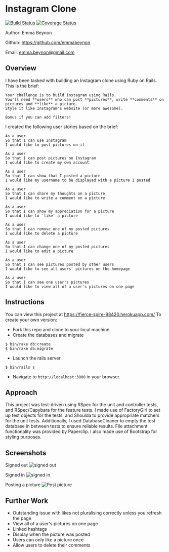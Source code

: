 Instagram Clone
===================
[![Build Status](https://travis-ci.org/emmabeynon/instagram-challenge.svg?branch=master)](https://travis-ci.org/emmabeynon/instagram-challenge)
[![Coverage Status](https://coveralls.io/repos/github/emmabeynon/instagram-challenge/badge.svg?branch=master)](https://coveralls.io/github/emmabeynon/instagram-challenge?branch=master)

Author: Emma Beynon

Github: https://github.com/emmabeynon

Email: emma.beynon@gmail.com

Overview
---------

I have been tasked with building an Instagram clone using Ruby on Rails.  This is the brief:
```
Your challenge is to build Instagram using Rails.
You'll need **users** who can post **pictures**, write **comments** on pictures and **like** a picture.
Style it like Instagram's website (or more awesome).

Bonus if you can add filters!
```

I created the following user stories based on the brief:

```
As a user
So that I can use Instagram
I would like to post pictures on it

As a user
So that I can post pictures on Instagram
I would like to create my own account

As a user
So that I can show that I posted a picture
I would like my username to be displayed with a picture I posted

As a user
So that I can share my thoughts on a picture
I would like to write a comment on a picture

As a user
So that I can show my appreciation for a picture
I would like to 'like' a picture

As a user
So that I can remove one of my posted pictures
I would like to delete a picture

As a user
So that I can change one of my posted pictures
I would like to edit a picture

As a user
So that I can see pictures posted by other users
I would like to see all users' pictures on the homepage

As a user
So that I can see one user's pictures
I would like to view all of a user's pictures on one page
```

Instructions
------------
You can view this project at https://fierce-spire-98420.herokuapp.com/
To create your own version:

* Fork this repo and clone to your local machine.
* Create the databases and migrate
```
$ bin/rake db:create
$ bin/rake db:migrate
```
* Launch the rails server
```
$ bin/rails s
```
* Navigate to `http://localhost:3000` in your browser.

Approach
---------
This project was test-driven using RSpec for the unit and controller tests, and RSpec/Capybara for the feature tests.  I made use of FactoryGirl to set up test objects for the tests, and Shoulda to provide appropriate matchers for the unit tests.  Additionally, I used DatabaseCleaner to empty the test database in between tests to ensure reliable results.  File attachment functionality was provided by Paperclip.  I also made use of Bootstrap for styling purposes.

Screenshots
------------
Signed out
![signed out](http://i.imgur.com/ulDBVSn.png)

Signed in
![signed in](http://i.imgur.com/cagVQPh.png)

Posting a picture
![Post picture](http://i.imgur.com/d1MPQ6f.png)

Further Work
-------------
* Outstanding issue with likes not pluralising correctly unless you refresh the page
* View all of a user's pictures on one page
* Linked hashtags
* Display when the picture was posted
* Users can only like a picture once
* Allow users to delete their comments
